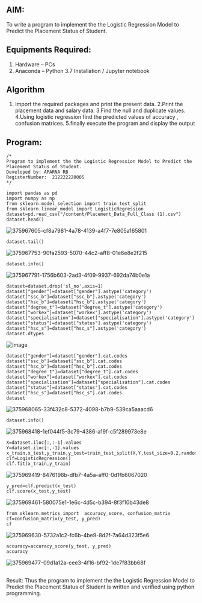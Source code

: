 ## AIM:
To write a program to implement the the Logistic Regression Model to Predict the Placement Status of Student.

## Equipments Required:
1. Hardware – PCs
2. Anaconda – Python 3.7 Installation / Jupyter notebook

## Algorithm
1. Import the required packages and print the present data.
2.Print the placement data and salary data.
3.Find the null and duplicate values.
4.Using logistic regression find the predicted values of accuracy , confusion matrices.
5.finally execute the program and display the output
 
## Program:
```
/*
Program to implement the the Logistic Regression Model to Predict the Placement Status of Student.
Developed by: APARNA RB
RegisterNumber:  212222220005
*/
```
```
import pandas as pd
import numpy as np
from sklearn.model_selection import train_test_split
from sklearn.linear_model import LogisticRegression
dataset=pd.read_csv("/content/Placement_Data_Full_Class (1).csv")
dataset.head()
```
![375967605-cf8a7981-4a78-4139-a4f7-7e805a165801](https://github.com/user-attachments/assets/31f667cc-58bc-42ca-a075-c60748037442)
```
dataset.tail()
```
![375967753-90fa2593-5070-44c2-aff8-01e6e8e2f215](https://github.com/user-attachments/assets/f54a5b24-9bd8-4377-9879-64c6e68939be)
```
dataset.info()
```
![375967791-1756b603-2ad3-4f09-9937-692da74b0e1a](https://github.com/user-attachments/assets/0762403c-4bf7-44f9-922a-0a42d059f8cf)
```
dataset=dataset.drop('sl_no',axis=1)
dataset["gender"]=dataset["gender"].astype('category')
dataset["ssc_b"]=dataset["ssc_b"].astype('category')
dataset["hsc_b"]=dataset["hsc_b"].astype('category')
dataset["degree_t"]=dataset["degree_t"].astype('category')
dataset["workex"]=dataset["workex"].astype('category')
dataset["specialisation"]=dataset["specialisation"].astype('category')
dataset["status"]=dataset["status"].astype('category')
dataset["hsc_s"]=dataset["hsc_s"].astype('category')
dataset.dtypes
```
![image](https://github.com/user-attachments/assets/fa4580ad-0b63-473a-b972-729d5bb40048)

```
dataset["gender"]=dataset["gender"].cat.codes
dataset["ssc_b"]=dataset["ssc_b"].cat.codes
dataset["hsc_b"]=dataset["hsc_b"].cat.codes
dataset["degree_t"]=dataset["degree_t"].cat.codes
dataset["workex"]=dataset["workex"].cat.codes
dataset["specialisation"]=dataset["specialisation"].cat.codes
dataset["status"]=dataset["status"].cat.codes
dataset["hsc_s"]=dataset["hsc_s"].cat.codes
dataset
```
![375968065-33f432c8-5372-4098-b7b9-539ca5aaacd6](https://github.com/user-attachments/assets/abf1abca-519b-4fa9-bdd2-d45dee104714)
```
dataset.info()
```
![375968418-1ef044f5-3c79-4386-a19f-c5f289973e8e](https://github.com/user-attachments/assets/c413d1b7-1fb9-4732-8b20-9fb04ca3db65)
```
X=dataset.iloc[:,:-1].values
Y=dataset.iloc[:,-1].values
x_train,x_test,y_train,y_test=train_test_split(X,Y,test_size=0.2,random_state=1)
clf=LogisticRegression()
clf.fit(x_train,y_train)
```
![375969419-8476198b-dfb7-4a5a-aff0-0d1fb6067020](https://github.com/user-attachments/assets/944ed0e4-db0b-419b-b60e-74084dbfb21f)
```
y_pred=clf.predict(x_test)
clf.score(x_test,y_test)
```
![375969461-580075e1-1e6c-4d5c-b394-8f3f10b43de8](https://github.com/user-attachments/assets/95401aaa-f323-4398-be6b-be66326cc4b1)
```
from sklearn.metrics import  accuracy_score, confusion_matrix
cf=confusion_matrix(y_test, y_pred)
cf
```
![375969630-5732a1c2-fc6b-4be9-8d2f-7a64d323f5e6](https://github.com/user-attachments/assets/f25ef57d-10aa-434e-8699-4e7d9478f29e)
```
accuracy=accuracy_score(y_test, y_pred)
accuracy
```
![375969477-09d1a12a-cee3-4f16-bf92-1de7f83bb68f](https://github.com/user-attachments/assets/6231f93a-726b-447f-b21e-1671a5021170)


##
Result:
Thus the program to implement the the Logistic Regression Model to Predict the Placement Status of Student is written and verified using python programming.
